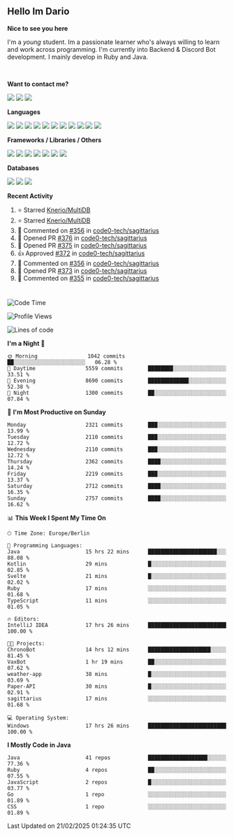 <h2>Hello Im Dario</h2>

**Nice to see you here**

I'm a *young* student. Im a passionate learner who's always willing to learn and work across
programming. I'm currently into Backend & Discord Bot development. I mainly develop in Ruby and Java.

<br/>

**Want to contact me?**

<a href="https://github.com/knerio"><img src="https://img.shields.io/badge/-Github-blue?style=for-the-badge&logo=github&logoColor=white"/></a> <a href="https://discord.com/users/639416958923702292"><img src="https://img.shields.io/badge/-knerio-blue?style=for-the-badge&logo=discord&logoColor=white"/></a> <a href="https://twitch.tv/dopalos_"><img src="https://img.shields.io/badge/-twitch-blue?style=for-the-badge&logo=twitch&logoColor=white"/></a>

**Languages**

<img src="https://img.shields.io/badge/-Java-blue?style=for-the-badge&logo=java&logoColor=white"/> <img src="https://img.shields.io/badge/-Ruby-blue?style=for-the-badge&logo=Ruby&logoColor=white"/> <img src="https://img.shields.io/badge/-Git-blue?style=for-the-badge&logo=Git&logoColor=white"/> <img src="https://img.shields.io/badge/-HTML-blue?style=for-the-badge&logo=html5&logoColor=white"/> <img src="https://img.shields.io/badge/-CSS-blue?style=for-the-badge&logo=CSS3&logoColor=white"/> <img src="https://img.shields.io/badge/-Javascript-blue?style=for-the-badge&logo=javascript&logoColor=white"/> <img src="https://img.shields.io/badge/-Typescript-blue?style=for-the-badge&logo=TypeScript&logoColor=white"/> <img src="https://img.shields.io/badge/-Kotlin-blue?style=for-the-badge&logo=kotlin&logoColor=white"/> <img src="https://img.shields.io/badge/-SQL-blue?style=for-the-badge&logo=MYSQL&logoColor=white"/> <img src="https://img.shields.io/badge/-Markdown-blue?style=for-the-badge&logo=Markdown&logoColor=white"/> <img src="https://img.shields.io/badge/-JSON-blue?style=for-the-badge&logo=JSON&logoColor=white"/>
<br/>

 **Frameworks / Libraries / Others**

<img src="https://img.shields.io/badge/-Ruby_On_Rails-blue?style=for-the-badge&logo=ruby-on-rails&logoColor=white"/> <img src="https://img.shields.io/badge/-JDA-blue?style=for-the-badge&logo=JDA&logoColor=white"/> <img src="https://img.shields.io/badge/-Bootstrap-blue?style=for-the-badge&logo=Bootstrap&logoColor=white"/> <img src="https://img.shields.io/badge/-Node.JS-blue?style=for-the-badge&logo=node.js&logoColor=white"/> <img src="https://img.shields.io/badge/-React-blue?style=for-the-badge&logo=React&logoColor=white"/> <img src="https://img.shields.io/badge/-Express-blue?style=for-the-badge&logo=Express&logoColor=white"/> <img src="https://img.shields.io/badge/-Next.Js-blue?style=for-the-badge&logo=Next.Js&logoColor=white"/>

**Databases**

<img src="https://img.shields.io/badge/-MongoDB-blue?style=for-the-badge&logo=mongodb&logoColor=white"/> <img src="https://img.shields.io/badge/-MariaDB-blue?style=for-the-badge&logo=MariaDB&logoColor=white"/>
<img src="https://img.shields.io/badge/-PostgreSQL-blue?style=for-the-badge&logo=PostgreSQl&logoColor=white"/>

**Recent Activity**

<!--RECENT_ACTIVITY:start-->
1. ⭐ Starred [Knerio/MultiDB](https://github.com/Knerio/MultiDB)<br>
2. ⭐ Starred [Knerio/MultiDB](https://github.com/Knerio/MultiDB)<br>
3. 💬 Commented on [#356](https://github.com/code0-tech/sagittarius/issues/356#issuecomment-2642731831) in [code0-tech/sagittarius](https://github.com/code0-tech/sagittarius)<br>
4. 💪 Opened PR [#376](https://github.com/code0-tech/sagittarius/pull/376) in [code0-tech/sagittarius](https://github.com/code0-tech/sagittarius)<br>
5. 💪 Opened PR [#375](https://github.com/code0-tech/sagittarius/pull/375) in [code0-tech/sagittarius](https://github.com/code0-tech/sagittarius)<br>
6. 👍 Approved [#372](https://github.com/code0-tech/sagittarius/pull/372#pullrequestreview-2595783480) in [code0-tech/sagittarius](https://github.com/code0-tech/sagittarius)<br>
7. 💬 Commented on [#356](https://github.com/code0-tech/sagittarius/issues/356#issuecomment-2636765166) in [code0-tech/sagittarius](https://github.com/code0-tech/sagittarius)<br>
8. 💪 Opened PR [#373](https://github.com/code0-tech/sagittarius/pull/373) in [code0-tech/sagittarius](https://github.com/code0-tech/sagittarius)<br>
9. 💬 Commented on [#355](https://github.com/code0-tech/sagittarius/issues/355#issuecomment-2636583184) in [code0-tech/sagittarius](https://github.com/code0-tech/sagittarius)<br>
<!--RECENT_ACTIVITY:end-->
 
#

<!--START_SECTION:waka-->
![Code Time](http://img.shields.io/badge/Code%20Time-853%20hrs%2058%20mins-blue)

![Profile Views](http://img.shields.io/badge/Profile%20Views-0-blue)

![Lines of code](https://img.shields.io/badge/From%20Hello%20World%20I%27ve%20Written-1.1%20million%20lines%20of%20code-blue)

**I'm a Night 🦉** 

```text
🌞 Morning                1042 commits        ██░░░░░░░░░░░░░░░░░░░░░░░   06.28 % 
🌆 Daytime                5559 commits        ████████░░░░░░░░░░░░░░░░░   33.51 % 
🌃 Evening                8690 commits        █████████████░░░░░░░░░░░░   52.38 % 
🌙 Night                  1300 commits        ██░░░░░░░░░░░░░░░░░░░░░░░   07.84 % 
```
📅 **I'm Most Productive on Sunday** 

```text
Monday                   2321 commits        ███░░░░░░░░░░░░░░░░░░░░░░   13.99 % 
Tuesday                  2110 commits        ███░░░░░░░░░░░░░░░░░░░░░░   12.72 % 
Wednesday                2110 commits        ███░░░░░░░░░░░░░░░░░░░░░░   12.72 % 
Thursday                 2362 commits        ████░░░░░░░░░░░░░░░░░░░░░   14.24 % 
Friday                   2219 commits        ███░░░░░░░░░░░░░░░░░░░░░░   13.37 % 
Saturday                 2712 commits        ████░░░░░░░░░░░░░░░░░░░░░   16.35 % 
Sunday                   2757 commits        ████░░░░░░░░░░░░░░░░░░░░░   16.62 % 
```


📊 **This Week I Spent My Time On** 

```text
🕑︎ Time Zone: Europe/Berlin

💬 Programming Languages: 
Java                     15 hrs 22 mins      ██████████████████████░░░   88.08 % 
Kotlin                   29 mins             █░░░░░░░░░░░░░░░░░░░░░░░░   02.85 % 
Svelte                   21 mins             █░░░░░░░░░░░░░░░░░░░░░░░░   02.02 % 
Ruby                     17 mins             ░░░░░░░░░░░░░░░░░░░░░░░░░   01.68 % 
TypeScript               11 mins             ░░░░░░░░░░░░░░░░░░░░░░░░░   01.05 % 

🔥 Editors: 
IntelliJ IDEA            17 hrs 26 mins      █████████████████████████   100.00 % 

🐱‍💻 Projects: 
ChronoBot                14 hrs 12 mins      ████████████████████░░░░░   81.45 % 
VaxBot                   1 hr 19 mins        ██░░░░░░░░░░░░░░░░░░░░░░░   07.62 % 
weather-app              38 mins             █░░░░░░░░░░░░░░░░░░░░░░░░   03.69 % 
Paper-API                30 mins             █░░░░░░░░░░░░░░░░░░░░░░░░   02.91 % 
sagittarius              17 mins             ░░░░░░░░░░░░░░░░░░░░░░░░░   01.68 % 

💻 Operating System: 
Windows                  17 hrs 26 mins      █████████████████████████   100.00 % 
```

**I Mostly Code in Java** 

```text
Java                     41 repos            ███████████████████░░░░░░   77.36 % 
Ruby                     4 repos             ██░░░░░░░░░░░░░░░░░░░░░░░   07.55 % 
JavaScript               2 repos             █░░░░░░░░░░░░░░░░░░░░░░░░   03.77 % 
Go                       1 repo              ░░░░░░░░░░░░░░░░░░░░░░░░░   01.89 % 
CSS                      1 repo              ░░░░░░░░░░░░░░░░░░░░░░░░░   01.89 % 
```




 Last Updated on 21/02/2025 01:24:35 UTC
<!--END_SECTION:waka-->


